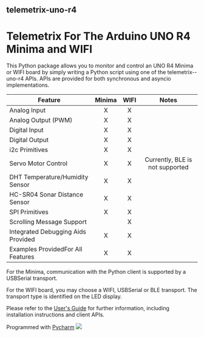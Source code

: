 ## telemetrix-uno-r4

# Telemetrix For The Arduino UNO R4 Minima and WIFI


This Python package allows you to monitor and control an UNO R4 Minima or 
WIFI board by simply writing a Python script using one of the telemetrix--uno-r4 APIs.
APIs are provided for both synchronous and asyncio implementations.

| Feature                            | Minima | WIFI |              Notes              |
|------------------------------------|:------:|:----:|:-------------------------------:|
| Analog Input                       |   X    |  X   |                                 |
| Analog Output (PWM)                |   X    |  X   |                                 |
| Digital Input                      |   X    |  X   |                                 |
| Digital Output                     |   X    |  X   |                                 |
| i2c Primitives                     |   X    |  X   |                                 |
| Servo Motor Control                |   X    |  X   | Currently, BLE is not supported |
| DHT Temperature/Humidity Sensor    |   X    |  X   |                                 |
| HC-SR04 Sonar Distance Sensor      |   X    |  X   |                                 |
| SPI Primitives                     |   X    |  X   |                                 |
| Scrolling Message Support          |        |  X   |                                 |
| Integrated Debugging Aids Provided |   X    |  X   |                                 |
| Examples ProvidedFor All Features  |   X    |  X   |                                 |

For the Minima, communication with the Python client is supported by a USBSerial 
transport.

For the WIFI board, you may choose a WIFI, USBSerial or BLE transport. The transport 
type is identified on the LED display.

Please refer to the [User's Guide](https://mryslab.github.io/telemetrix-uno-r4/) for further information, including installation 
instructions and client APIs.

Programmed with [Pycharm](https://www.jetbrains.com/pycharm/)  ![](https://resources.jetbrains.com/storage/products/company/brand/logos/PyCharm_icon.svg)